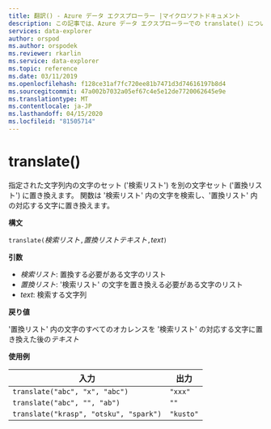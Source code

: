 ```yaml
---
title: 翻訳() - Azure データ エクスプローラー |マイクロソフトドキュメント
description: この記事では、Azure データ エクスプローラーでの translate() について説明します。
services: data-explorer
author: orspod
ms.author: orspodek
ms.reviewer: rkarlin
ms.service: data-explorer
ms.topic: reference
ms.date: 03/11/2019
ms.openlocfilehash: f128ce31af7fc720ee81b7471d3d74616197b8d4
ms.sourcegitcommit: 47a002b7032a05ef67c4e5e12de7720062645e9e
ms.translationtype: MT
ms.contentlocale: ja-JP
ms.lasthandoff: 04/15/2020
ms.locfileid: "81505714"
---
```

# <a name="translate"></a>translate()

指定された文字列内の文字のセット ('検索リスト') を別の文字セット ('置換リスト') に置き換えます。
関数は '検索リスト' 内の文字を検索し、'置換リスト' 内の対応する文字に置き換えます。

**構文**

`translate(`*検索リスト*`,`*置換リストテキスト*`,`*text*`)`

**引数**

* *検索リスト*: 置換する必要がある文字のリスト
* *置換リスト*: '検索リスト' の文字を置き換える必要がある文字のリスト
* *text*: 検索する文字列

**戻り値**

'置換リスト' 内の文字のすべてのオカレンスを '検索リスト' の対応する文字に置き換えた後の*テキスト*

**使用例**

|入力                                 |出力   |
|--------------------------------------|---------|
|`translate("abc", "x", "abc")`        |`"xxx"`  |
|`translate("abc", "", "ab")`          |`""`     |
|`translate("krasp", "otsku", "spark")`|`"kusto"`|